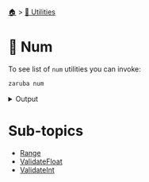 <!--startTocHeader-->
[🏠](../../README.md) > [🔧 Utilities](../README.md)
# 🔢 Num
<!--endTocHeader-->

To see list of `num` utilities you can invoke:

<!--startCode-->
```bash
zaruba num
```
 
<details>
<summary>Output</summary>
 
```````
Number manipulation utilities

Usage:
  zaruba num [command]

Available Commands:
  range         Print numbers sequentially
  validateFloat Check whether value is valid float or not
  validateInt   Check whether value is valid int or not

Flags:
  -h, --help   help for num

Use "zaruba num [command] --help" for more information about a command.
```````
</details>
<!--endCode-->

<!--startTocSubTopic-->
# Sub-topics
* [Range](range.md)
* [ValidateFloat](validate-float.md)
* [ValidateInt](validate-int.md)
<!--endTocSubTopic-->